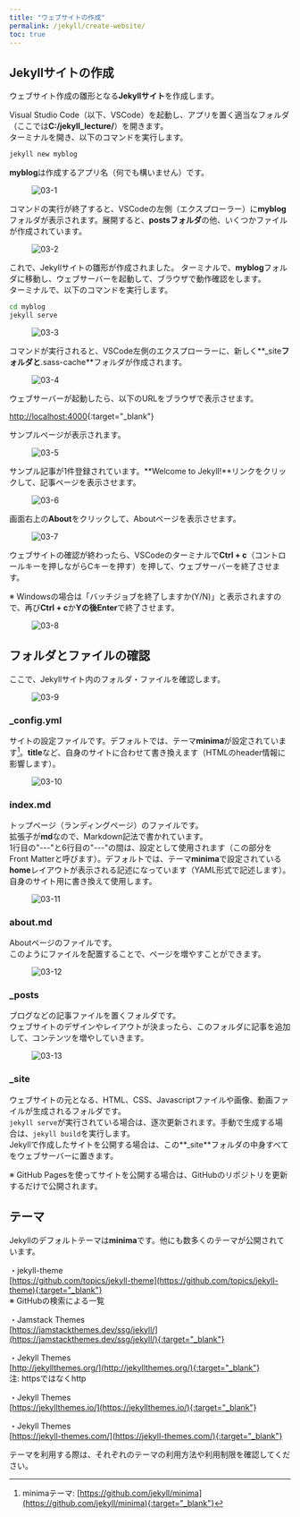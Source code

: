 ```yaml
---
title: "ウェブサイトの作成"
permalink: /jekyll/create-website/
toc: true
---
```

## Jekyllサイトの作成
ウェブサイト作成の雛形となる**Jekyllサイト**を作成します。

Visual Studio Code（以下、VSCode）を起動し、アプリを置く適当なフォルダ（ここでは**C:/jekyll_lecture/**）を開きます。  
ターミナルを開き、以下のコマンドを実行します。

```bash
jekyll new myblog
```

**myblog**は作成するアプリ名（何でも構いません）です。 

<figure>
  <img src="{{ '/assets/images/jekyll/03/03-1.png' | relative_url }}" alt="03-1">
</figure> 

コマンドの実行が終了すると、VSCodeの左側（エクスプローラー）に**myblog**フォルダが表示されます。展開すると、**postsフォルダ**の他、いくつかファイルが作成されています。

<figure>
  <img src="{{ '/assets/images/jekyll/03/03-2.png' | relative_url }}" alt="03-2">
</figure>

これで、Jekyllサイトの雛形が作成されました。
ターミナルで、**myblog**フォルダに移動し、ウェブサーバーを起動して、ブラウザで動作確認をします。  
ターミナルで、以下のコマンドを実行します。

```bash
cd myblog
jekyll serve
```

<figure>
  <img src="{{ '/assets/images/jekyll/03/03-3.png' | relative_url }}" alt="03-3">
</figure>

コマンドが実行されると、VSCode左側のエクスプローラーに、新しく**_site**フォルダと**.sass-cache**フォルダが作成されます。

<figure>
  <img src="{{ '/assets/images/jekyll/03/03-4.png' | relative_url }}" alt="03-4">
</figure>

ウェブサーバーが起動したら、以下のURLをブラウザで表示させます。

[http://localhost:4000](http://localhost:4000){:target="_blank"}

サンプルページが表示されます。

<figure>
  <img src="{{ '/assets/images/jekyll/03/03-5.png' | relative_url }}" alt="03-5">
</figure>

サンプル記事が1件登録されています。**Welcome to Jekyll!**リンクをクリックして、記事ページを表示させます。

<figure>
  <img src="{{ '/assets/images/jekyll/03/03-6.png' | relative_url }}" alt="03-6">
</figure>

画面右上の**About**をクリックして、Aboutページを表示させます。

<figure>
  <img src="{{ '/assets/images/jekyll/03/03-７.png' | relative_url }}" alt="03-7">
</figure>

ウェブサイトの確認が終わったら、VSCodeのターミナルで**Ctrl + c**（コントロールキーを押しながらCキーを押す）を押して、ウェブサーバーを終了させます。

※ Windowsの場合は「バッチジョブを終了しますか(Y/N)」と表示されますので、再び**Ctrl + c**か**Yの後Enter**で終了させます。

<figure>
  <img src="{{ '/assets/images/jekyll/03/03-8.png' | relative_url }}" alt="03-8">
</figure>

## フォルダとファイルの確認
ここで、Jekyllサイト内のフォルダ・ファイルを確認します。

<figure>
  <img src="{{ '/assets/images/jekyll/03/03-9.png' | relative_url }}" alt="03-9">
</figure>

### _config.yml
サイトの設定ファイルです。デフォルトでは、テーマ**minima**が設定されています[^1]。**title**など、自身のサイトに合わせて書き換えます（HTMLのheader情報に影響します）。

[^1]: minimaテーマ: [https://github.com/jekyll/minima](https://github.com/jekyll/minima){:target="_blank"}

<figure>
  <img src="{{ '/assets/images/jekyll/03/03-10.png' | relative_url }}" alt="03-10">
</figure>

### index.md
トップページ（ランディングページ）のファイルです。  
拡張子が**md**なので、Markdown記法で書かれています。  
1行目の"\-\-\-"と6行目の"\-\-\-"の間は、設定として使用されます（この部分をFront Matterと呼びます）。デフォルトでは、テーマ**minima**で設定されている**home**レイアウトが表示される記述になっています（YAML形式で記述します）。自身のサイト用に書き換えて使用します。

<figure>
  <img src="{{ '/assets/images/jekyll/03/03-11.png' | relative_url }}" alt="03-11">
</figure>

### about.md
Aboutページのファイルです。  
このようにファイルを配置することで、ページを増やすことができます。

<figure>
  <img src="{{ '/assets/images/jekyll/03/03-12.png' | relative_url }}" alt="03-12">
</figure>

### _posts
ブログなどの記事ファイルを置くフォルダです。  
ウェブサイトのデザインやレイアウトが決まったら、このフォルダに記事を追加して、コンテンツを増やしていきます。

<figure>
  <img src="{{ '/assets/images/jekyll/03/03-13.png' | relative_url }}" alt="03-13">
</figure>

### _site
ウェブサイトの元となる、HTML、CSS、Javascriptファイルや画像、動画ファイルが生成されるフォルダです。  
`jekyll serve`が実行されている場合は、逐次更新されます。手動で生成する場合は、`jekyll build`を実行します。  
Jekyllで作成したサイトを公開する場合は、この**_site**フォルダの中身すべてをウェブサーバーに置きます。

※ GitHub Pagesを使ってサイトを公開する場合は、GitHubのリポジトリを更新するだけで公開されます。

## テーマ
Jekyllのデフォルトテーマは**minima**です。他にも数多くのテーマが公開されています。

・jekyll-theme  
[https://github.com/topics/jekyll-theme](https://github.com/topics/jekyll-theme){:target="_blank"}  
※ GitHubの検索による一覧

・Jamstack Themes  
[https://jamstackthemes.dev/ssg/jekyll/](https://jamstackthemes.dev/ssg/jekyll/){:target="_blank"}

・Jekyll Themes  
[http://jekyllthemes.org/](http://jekyllthemes.org/){:target="_blank"}  
注: httpsではなくhttp

・Jekyll Themes  
[https://jekyllthemes.io/](https://jekyllthemes.io/){:target="_blank"}  

・Jekyll Themes  
[https://jekyll-themes.com/](https://jekyll-themes.com/){:target="_blank"}  

テーマを利用する際は、それぞれのテーマの利用方法や利用制限を確認してください。
